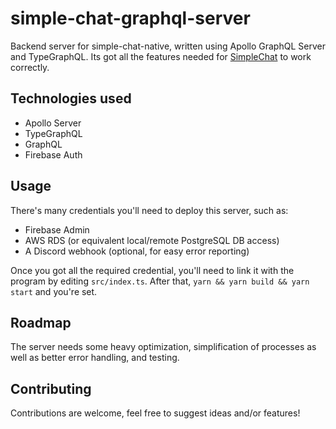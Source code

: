 # simple-chat-graphql-server
Backend server for simple-chat-native, written using Apollo GraphQL Server and TypeGraphQL. Its got all the features needed for [SimpleChat](https://github.com/ianeli1/simple-chat-native) to work correctly.
## Technologies used
- Apollo Server
- TypeGraphQL
- GraphQL
- Firebase Auth
## Usage
There's many credentials you'll need to deploy this server, such as:
- Firebase Admin
- AWS RDS (or equivalent local/remote PostgreSQL DB access)
- A Discord webhook (optional, for easy error reporting)

Once you got all the required credential, you'll need to link it with the program by editing `src/index.ts`.
After that, `yarn && yarn build && yarn start` and you're set.

## Roadmap
The server needs some heavy optimization, simplification of processes as well as better error handling, and testing.

## Contributing
Contributions are welcome, feel free to suggest ideas and/or features!
